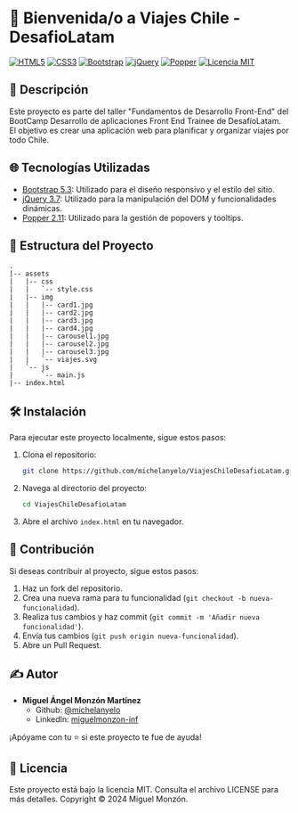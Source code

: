 # 👋 Bienvenida/o a Viajes Chile - DesafioLatam

[![HTML5](https://img.shields.io/badge/HTML5-E34F26.svg?logo=html5&logoColor=white)](https://developer.mozilla.org/en-US/docs/Web/Guide/HTML/HTML5)
[![CSS3](https://img.shields.io/badge/CSS3-1572B6.svg?logo=css3&logoColor=white)](https://developer.mozilla.org/en-US/docs/Web/CSS)
[![Bootstrap](https://img.shields.io/badge/Bootstrap-5.3-brightgreen.svg?logo=bootstrap&logoColor=white)](https://getbootstrap.com/docs/5.3/)
[![jQuery](https://img.shields.io/badge/jQuery-3.7-blue.svg?logo=jquery&logoColor=white)](https://jquery.com/)
[![Popper](https://img.shields.io/badge/Popper-2.11-orange.svg?logo=popper.js&logoColor=white)](https://popper.js.org/)
 <a href="LICENSE">
    <img alt="Licencia MIT" src="https://img.shields.io/badge/License-MIT-yellow.svg" />
  </a>

## 📝 Descripción

Este proyecto es parte del taller "Fundamentos de Desarrollo Front-End" del BootCamp Desarrollo de aplicaciones Front End Trainee de DesafíoLatam. El objetivo es crear una aplicación web para planificar y organizar viajes por todo Chile.

## 🌐 Tecnologías Utilizadas

- [Bootstrap 5.3](https://getbootstrap.com/docs/5.3/): Utilizado para el diseño responsivo y el estilo del sitio.
- [jQuery 3.7](https://jquery.com/): Utilizado para la manipulación del DOM y funcionalidades dinámicas.
- [Popper 2.11](https://popper.js.org/): Utilizado para la gestión de popovers y tooltips.

## 📁 Estructura del Proyecto
```plaintext
.
|-- assets
|   |-- css
|   |   `-- style.css
|   |-- img
|   |   |-- card1.jpg
|   |   |-- card2.jpg
|   |   |-- card3.jpg
|   |   |-- card4.jpg
|   |   |-- carousel1.jpg
|   |   |-- carousel2.jpg
|   |   |-- carousel3.jpg
|   |   `-- viajes.svg
|   `-- js
|       `-- main.js
|-- index.html
```

## 🛠️ Instalación

Para ejecutar este proyecto localmente, sigue estos pasos:

1. Clona el repositorio:

   ```bash
   git clone https://github.com/michelanyelo/ViajesChileDesafioLatam.git

2. Navega al directorio del proyecto:

   ```bash
   cd ViajesChileDesafioLatam

3. Abre el archivo `index.html` en tu navegador.

## 🤝 Contribución

Si deseas contribuir al proyecto, sigue estos pasos:

1. Haz un fork del repositorio.
2. Crea una nueva rama para tu funcionalidad (`git checkout -b nueva-funcionalidad`).
3. Realiza tus cambios y haz commit (`git commit -m 'Añadir nueva funcionalidad'`).
4. Envía tus cambios (`git push origin nueva-funcionalidad`).
5. Abre un Pull Request.

## ✍️ Autor
- **Miguel Ángel Monzón Martínez**
  - Github: [@michelanyelo](https://github.com/michelanyelo)
  - LinkedIn: [miguelmonzon-inf](https://linkedin.com/in/miguelmonzon-inf)
  
¡Apóyame con tu ⭐️ si este proyecto te fue de ayuda!

## 🧾 Licencia

Este proyecto está bajo la licencia MIT. Consulta el archivo LICENSE para más detalles. Copyright © 2024 Miguel Monzón.

